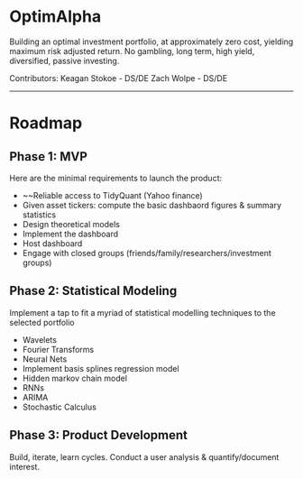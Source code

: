 # OptimAlpha

Building an optimal investment portfolio, at approximately zero cost, yielding maximum risk adjusted return. No gambling, long term, high yield, diversified, passive investing.

Contributors:
Keagan Stokoe - DS/DE
Zach Wolpe    - DS/DE

----------------------


# Roadmap

## Phase 1: MVP
Here are the minimal requirements to launch the product:

- ~~Reliable access to TidyQuant (Yahoo finance)
- Given asset tickers: compute the basic dashbaord figures \& summary statistics
- Design theoretical models
- Implement the dashboard
- Host dashboard
- Engage with closed groups (friends/family/researchers/investment groups)


## Phase 2: Statistical Modeling 
Implement a tap to fit a myriad of statistical modelling techniques to the selected portfolio 
- Wavelets
- Fourier Transforms
- Neural Nets
- Implement basis splines regression model
- Hidden markov chain model
- RNNs
- ARIMA
- Stochastic Calculus

## Phase 3: Product Development
Build, iterate, learn cycles. Conduct a user analysis \& quantify/document interest.
